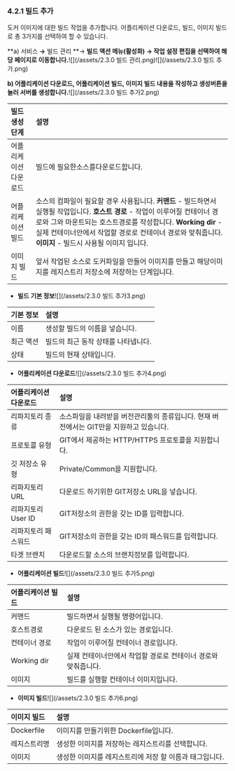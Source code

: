 ### 4.2.1 빌드 추가

도커 이미지에 대한 빌드 작업을 추가합니다. 어플리케이션 다운로드, 빌드, 이미지 빌드로 총 3가지를 선택하여 할 수 있습니다.

**a\)    서비스 **→** 빌드 관리 **→ **빌드 액션 메뉴\(활성화\) → 작업 설정 편집을 선택하여 해당 페이지로 이동합니다.**![](/assets/2.3.0 빌드 관리.png)![](/assets/2.3.0 빌드 추가.png)

**b\) 어플리케이션 다운로드, 어플리케이션 빌드, 이미지 빌드 내용을 작성하고 생성버튼을 눌러 서버를 생성합니다.**![](/assets/2.3.0 빌드 추가2.png)

| **빌드 생성 단계** | **설명** |
| :--- | :--- |
| 어플리케이션 다운로드 | 빌드에 필요한소스를다운로드합니다. |
| 어플리케이션 빌드 | 소스의 컴파일이 필요할 경우 사용됩니다. **커맨드** - 빌드하면서 실행될 작업입니다. **호스트 경로** - 작업이 이루어질 컨테이너 경로와 그와 마운트되는 호스트경로를 작성합니다.  **Working dir** -실제 컨테이너안에서 작업할 경로로 컨테이너 경로와 맞춰줍니다. **이미지** - 빌드시 사용될 이미지 입니다. |
| 이미지 빌드 | 앞서 작업된 소스로 도커파일을 만들어 이미지를 만들고 해당이미지를 레지스트리 저장소에 저장하는 단계입니다. |

* **빌드** **기본 정보**![](/assets/2.3.0 빌드 추가3.png)

| **기본 정보** | **설명** |
| :--- | :--- |
| 이름 | 생성할 빌드의 이름을 넣습니다. |
| 최근 액션 | 빌드의 최근 동작 상태를 나타냅니다. |
| 상태 | 빌드의 현재 상태입니다. |

* **어플리케이션 다운로드**![](/assets/2.3.0 빌드 추가4.png)

| **어플리케이션 다운로드** | **설명** |
| :--- | :--- |
| 리파지토리 종류 | 소스파일을 내려받을 버전관리툴의 종류입니다. 현재 버전에서는 GIT만을 지원하고 있습니다. |
| 프로토콜 유형 | GIT에서 제공하는 HTTP/HTTPS 프로토콜을 지원합니다. |
| 깃 저장소 유형 | Private/Common을 지원합니다. |
| 리파지토리 URL | 다운로드 하기위한 GIT저장소 URL을 넣습니다. |
| 리파지토리 User ID | GIT저장소의 권한을 갖는 ID를 입력합니다. |
| 리파지토리 패스워드 | GIT저장소의 권한을 갖는 ID의 패스워드를 입력합니다. |
| 타겟 브랜치 | 다운로드할 소스의 브랜치정보를 입력합니다. |

* **어플리케이션 빌드**![](/assets/2.3.0 빌드 추가5.png)

| **어플리케이션 빌드** | **설명** |
| :--- | :--- |
| 커맨드 | 빌드하면서 실행될 명령어입니다. |
| 호스트경로 | 다운로드 된 소스가 있는 경로입니다. |
| 컨테이너 경로 | 작업이 이루어질 컨테이너 경로입니다. |
| Working dir | 실제 컨테이너안에서 작업할 경로로 컨테이너 경로와 맞춰줍니다. |
| 이미지 | 빌드를 실행할 컨테이너 이미지입니다. |

* **이미지 빌드**![](/assets/2.3.0 빌드 추가6.png)

| **이미지 빌드** | 설명 |
| :--- | :--- |
| Dockerfile | 이미지를 만들기위한 Dockerfile입니다. |
| 레지스트리명 | 생성한 이미지를 저장하는 레지스트리를 선택합니다. |
| 이미지 | 생성한 이미지를 레지스트리에 저장 할 이름과 태그입니다. |



